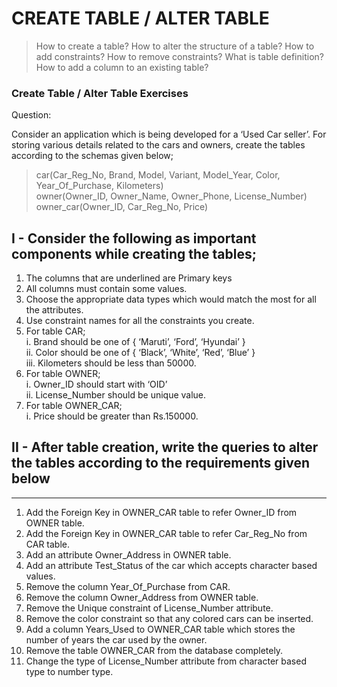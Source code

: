 # CREATE TABLE / ALTER TABLE 

> How to create a table?
> How to alter the structure of a table?
> How to add constraints?
> How to remove constraints? 
> What is table definition? 
> How to add a column to an existing table?

### Create Table / Alter Table Exercises  

Question:  

Consider an application which is being developed for a ‘Used Car seller’. For storing various details related to the cars and owners, create the tables according to the schemas given below;  

> car(Car_Reg_No, Brand, Model, Variant, Model_Year, Color, Year_Of_Purchase, Kilometers)  
> owner(Owner_ID, Owner_Name, Owner_Phone, License_Number)  
> owner_car(Owner_ID, Car_Reg_No, Price)

## I - Consider the following as important components while creating the tables;

1. The columns that are underlined are Primary keys  
2. All columns must contain some values.  
3. Choose the appropriate data types which would match the most for all the attributes.  
4. Use constraint names for all the constraints you create.  
5. For table CAR;  
          i. Brand should be one of { ‘Maruti’, ‘Ford’, ‘Hyundai’ }  
          ii. Color should be one of { ‘Black’, ‘White’, ‘Red’, ‘Blue’ }  
          iii. Kilometers should be less than 50000.
6. For table OWNER;    
          i. Owner_ID should start with ‘OID’  
          ii. License_Number should be unique value.  
7. For table OWNER_CAR;  
          i. Price should be greater than Rs.150000.  

## II - After table creation, write the queries to alter the tables according to the requirements given below
---

1. Add the Foreign Key in OWNER_CAR table to refer Owner_ID from OWNER table.  
2. Add the Foreign Key in OWNER_CAR table to refer Car_Reg_No from CAR table.  
3. Add an attribute Owner_Address in OWNER table.  
4. Add an attribute Test_Status of the car which accepts character based values.  
5. Remove the column Year_Of_Purchase from CAR.  
6. Remove the column Owner_Address from OWNER table.  
7. Remove the Unique constraint of License_Number attribute.  
8. Remove the color constraint so that any colored cars can be inserted.  
9. Add a column Years_Used to OWNER_CAR table which stores the number of years the car used by the owner.  
10. Remove the table OWNER_CAR from the database completely.  
11. Change the type of License_Number attribute from character based type to number type.  
